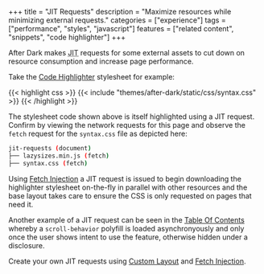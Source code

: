 +++
title = "JIT Requests"
description = "Maximize resources while minimizing external requests."
categories = ["experience"]
tags = ["performance", "styles", "javascript"]
features = ["related content", "snippets", "code highlighter"]
+++

After Dark makes <abbr title="Just-In-Time">JIT</abbr> requests for some external assets to cut down on resource consumption and increase page performance.

Take the [Code Highlighter](../code-highlighter) stylesheet for example:

{{< highlight css >}}
{{< include "themes/after-dark/static/css/syntax.css" >}}
{{< /highlight >}}

The stylesheet code shown above is itself highlighted using a JIT request. Confirm by viewing the network requests for this page and observe the `fetch` request for the `syntax.css` file as depicted here:

```sh
jit-requests (document)
├── lazysizes.min.js (fetch)
├── syntax.css (fetch)
```

Using [Fetch Injection](../fetch-injection) a JIT request is issued to begin downloading the highlighter stylesheet on-the-fly in parallel with other resources and the base layout takes care to ensure the CSS is only requested on pages that need it.

Another example of a JIT request can be seen in the [Table Of Contents](../table-of-contents) whereby a `scroll-behavior` polyfill is loaded asynchronyously and only once the user shows intent to use the feature, otherwise hidden under a disclosure.

Create your own JIT requests using [Custom Layout](../custom-layouts) and [Fetch Injection](../fetch-injection).
